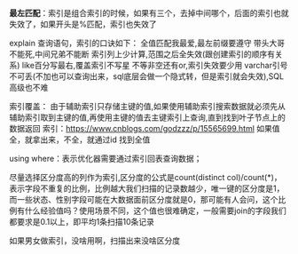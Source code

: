 **最左匹配**：索引是组合索引的时候，如果有三个，去掉中间哪个，后面的索引也就失效了，如果开头是%匹配，索引也失效了


explain 查询语句，索引的口诀如下：
全值匹配我最爱,最左前缀要遵守
带头大哥不能死,中间兄弟不能断
索引列上少计算,范围之后全失效(跟创建索引的顺序有关系)
like百分写最右,覆盖索引不写星
不等非空还有or,索引失效要少用
varchar引号不可丢(不加也可以查询出来，sql底层会做一个隐式转，但是索引就会失效),SQL高级也不难



索引覆盖：
由于辅助索引只存储主键的值,如果使用辅助索引搜索数据就必须先从辅助索引取到主键的值,再使用主键的值去主键索引上查询,直到找到叶子节点上的数据返回
索引：https://www.cnblogs.com/godzzz/p/15565699.html
如果值全，就拿出来，不全，就通过id 找到全值


using where：表示优化器需要通过索引回表查询数据；



尽量选择区分度高的列作为索引,区分度的公式是count(distinct col)/count(*)，表示字段不重复的比例，比例越大我们扫描的记录数越少，唯一键的区分度是1，而一些状态、性别字段可能在大数据面前区分度就是0，那可能有人会问，这个比例有什么经验值吗？使用场景不同，这个值也很难确定，一般需要join的字段我们都要求是0.1以上，即平均1条扫描10条记录

如果男女做索引，没啥用啊，扫描出来没啥区分度